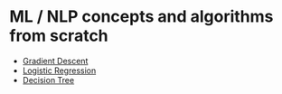 # ML / NLP concepts and algorithms from scratch

- [Gradient Descent](gradient_descent.py)
- [Logistic Regression](logistic_regression.py)
- [Decision Tree](decision_tree.py)